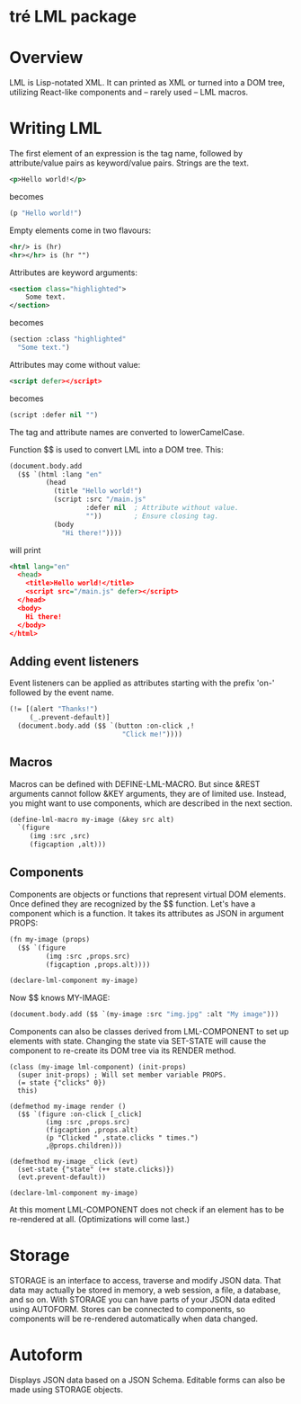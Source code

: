 tré LML package
===============

# Overview

LML is Lisp-notated XML.  It can printed as XML or turned into a DOM tree,
utilizing React-like components and – rarely used – LML macros.

# Writing LML

The first element of an expression is the tag name, followed by attribute/value
pairs as keyword/value pairs.  Strings are the text.

~~~xml
<p>Hello world!</p>
~~~

becomes

~~~lisp
(p "Hello world!")
~~~

Empty elements come in two flavours:

~~~xml
<hr/> is (hr)
<hr></hr> is (hr "")
~~~

Attributes are keyword arguments:

~~~xml
<section class="highlighted">
    Some text.
</section>
~~~

becomes

~~~lisp
(section :class "highlighted"
  "Some text.")
~~~

Attributes may come without value:

~~~xml
<script defer></script>
~~~

becomes

~~~lisp
(script :defer nil "")
~~~

The tag and attribute names are converted to lowerCamelCase.

Function $$ is used to convert LML into a DOM tree.  This:

~~~lisp
(document.body.add
  ($$ `(html :lang "en"
         (head
           (title "Hello world!")
           (script :src "/main.js"
                   :defer nil  ; Attribute without value.
                   ""))        ; Ensure closing tag.
           (body
             "Hi there!"))))
~~~

will print

~~~xml
<html lang="en"
  <head>
    <title>Hello world!</title>
    <script src="/main.js" defer></script>
  </head>
  <body>
    Hi there!
  </body>
</html>
~~~


## Adding event listeners

Event listeners can be applied as attributes starting with the prefix
'on-' followed by the event name.

~~~lisp
(!= [(alert "Thanks!")
     (_.prevent-default)]
  (document.body.add ($$ `(button :on-click ,!
                            "Click me!"))))
~~~


## Macros

Macros can be defined with DEFINE-LML-MACRO.  But since &REST arguments cannot
follow &KEY arguments, they are of limited use.  Instead, you might want to use
components, which are described in the next section.

~~~lisp
(define-lml-macro my-image (&key src alt)
  `(figure
     (img :src ,src)
     (figcaption ,alt)))
~~~


## Components

Components are objects or functions that represent virtual DOM elements.
Once defined they are recognized by the $$ function.  Let's have a component
which is a function.  It takes its attributes as JSON in argument PROPS:

~~~lisp
(fn my-image (props)
  ($$ `(figure
         (img :src ,props.src)
         (figcaption ,props.alt))))

(declare-lml-component my-image)
~~~

Now $$ knows MY-IMAGE:

~~~lisp
(document.body.add ($$ `(my-image :src "img.jpg" :alt "My image")))
~~~

Components can also be classes derived from LML-COMPONENT to set up elements
with state.  Changing the state via SET-STATE will cause the component to
re-create its DOM tree via its RENDER method.

```
(class (my-image lml-component) (init-props)
  (super init-props) ; Will set member variable PROPS.
  (= state {"clicks" 0})
  this)

(defmethod my-image render ()
  ($$ `(figure :on-click [_click]
         (img :src ,props.src)
         (figcaption ,props.alt)
         (p "Clicked " ,state.clicks " times.")
         ,@props.children)))

(defmethod my-image _click (evt)
  (set-state {"state" (++ state.clicks)})
  (evt.prevent-default))

(declare-lml-component my-image)
```

At this moment LML-COMPONENT does not check if an element has to be re-rendered
at all.  (Optimizations will come last.)


# Storage

STORAGE is an interface to access, traverse and modify JSON data.  That data
may actually be stored in memory, a web session, a file, a database, and so on.
With STORAGE you can have parts of your JSON data edited using AUTOFORM.
Stores can be connected to components, so components will be re-rendered
automatically when data changed.

# Autoform

Displays JSON data based on a JSON Schema.  Editable forms can also be made using
STORAGE objects.
